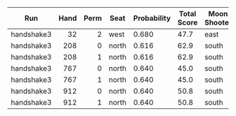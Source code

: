 | Run | Hand | Perm | Seat | Probability | Total Score | Moon Shooter | Variant | Seat Points |
| --- | ---: | ---: | --- | --- | --- | --- | --- | ---: |
| handshake3 | 32 | 2 | west | 0.680 | 47.7 | east | inverted | 0 |
| handshake3 | 208 | 0 | north | 0.616 | 62.9 | south | inverted | 0 |
| handshake3 | 208 | 1 | north | 0.616 | 62.9 | south | inverted | 0 |
| handshake3 | 767 | 0 | north | 0.640 | 45.0 | south | inverted | 0 |
| handshake3 | 767 | 1 | north | 0.640 | 45.0 | south | inverted | 0 |
| handshake3 | 912 | 0 | north | 0.640 | 50.8 | south | inverted | 0 |
| handshake3 | 912 | 1 | north | 0.640 | 50.8 | south | inverted | 0 |
